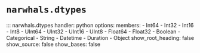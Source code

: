 # `narwhals.dtypes`

::: narwhals.dtypes
    handler: python
    options:
      members:
        - Int64
        - Int32
        - Int16
        - Int8
        - UInt64
        - UInt32
        - UInt16
        - UInt8
        - Float64
        - Float32
        - Boolean
        - Categorical
        - String
        - Datetime
        - Duration
        - Object
      show_root_heading: false
      show_source: false
      show_bases: false

